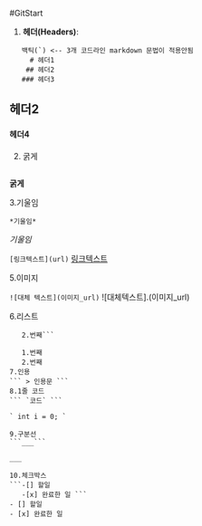 #GitStart

1. **헤더(Headers)**:
```
   백틱(`) <-- 3개 코드라인 markdown 문법이 적용안됨
     # 헤더1
    ## 헤더2
   ### 헤더3

```

## 헤더2

#### 헤더4
2. 굵게
``` **굵게**

```

**굵게**

3.기울임

``` *기울임* ```

*기울임*

```[링크텍스트](url)```
[링크텍스트](url)

5.이미지

```![대체 텍스트](이미지_url)```
![대체텍스트].(이미지_url)

6.리스트
```1.번째
   2.번째```

   1.번째
   2.번째
7.인용
``` > 인용문 ```
8.1줄 코드
``` `코드` ```

` int i = 0; `

9.구분선
```___```

___

10.체크박스
```-[] 할일
   -[x] 완료한 일 ```
- [] 할일
- [x] 완료한 일
